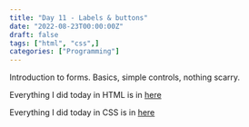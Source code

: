 ```yaml
---
title: "Day 11 - Labels & buttons"
date: "2022-08-23T00:00:00Z"
draft: false
tags: ["html", "css",]
categories: ["Programming"]
---
```


Introduction to forms. Basics, simple controls, nothing scarry.

Everything I did today in HTML is in [here](https://github.com/Szymonbaczek/quickstart/blob/main/content/study-files/011html.html "some html")

Everything I did today in CSS is in [here](https://github.com/Szymonbaczek/quickstart/blob/main/content/study-files/011css.css "some css")
